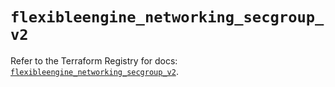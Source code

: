 # `flexibleengine_networking_secgroup_v2`

Refer to the Terraform Registry for docs: [`flexibleengine_networking_secgroup_v2`](https://registry.terraform.io/providers/flexibleenginecloud/flexibleengine/1.46.0/docs/resources/networking_secgroup_v2).
